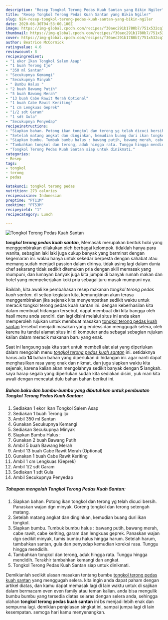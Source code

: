 ```yaml
---
description: "Resep Tongkol Terong Pedas Kuah Santan yang Bikin Ngiler"
title: "Resep Tongkol Terong Pedas Kuah Santan yang Bikin Ngiler"
slug: 924-resep-tongkol-terong-pedas-kuah-santan-yang-bikin-ngiler
date: 2020-06-30T04:53:00.100Z
image: https://img-global.cpcdn.com/recipes/f30aec291b1780b7/751x532cq70/tongkol-terong-pedas-kuah-santan-foto-resep-utama.jpg
thumbnail: https://img-global.cpcdn.com/recipes/f30aec291b1780b7/751x532cq70/tongkol-terong-pedas-kuah-santan-foto-resep-utama.jpg
cover: https://img-global.cpcdn.com/recipes/f30aec291b1780b7/751x532cq70/tongkol-terong-pedas-kuah-santan-foto-resep-utama.jpg
author: Beatrice McCormick
ratingvalue: 4.6
reviewcount: 8
recipeingredient:
- "1 ekor Ikan Tongkol Salem Asap"
- "1 buah Terong Ijo"
- "350 ml Santan"
- "Secukupnya Kemangi"
- "Secukupnya Minyak"
- " Bumbu Halus "
- "2 buah Bawang Putih"
- "5 buah Bawang Merah"
- "13 buah Cabe Rawit Merah Optional"
- "1 buah Cabe Rawit Keriting"
- "1 cm Lengkuas Geprek"
- "1/2 sdt Garam"
- "1 sdt Gula"
- "Secukupnya Penyedap"
recipeinstructions:
- "Siapkan bahan. Potong ikan tongkol dan terong yg telah dicuci bersih. Panaskan wajan dgn minyak. Goreng tongkol dan terong setengah matang."
- "Setelah matang angkat dan dinginkan, kemudian buang duri ikan tongkol."
- "Siapkan bumbu. Tumbuk bumbu halus : bawang putih, bawang merah, cabe rawit, cabe keriting, garam dan lengkuas geprek. Panaskan wajan dgn sedikit minyak, tumis bumbu halus hingga harum. Setelah harum, tambahkan santan, gula dan penyedap kemudian koreksi rasa. Tunggu hingga mendidih."
- "Tambahkan tongkol dan terong, aduk hingga rata. Tunggu hingga mendidih. Terakhir tambahkan kemangi dan angkat."
- "Tongkol Terong Pedas Kuah Santan siap untuk dinikmati."
categories:
- Resep
tags:
- tongkol
- terong
- pedas

katakunci: tongkol terong pedas 
nutrition: 273 calories
recipecuisine: Indonesian
preptime: "PT11M"
cooktime: "PT53M"
recipeyield: "1"
recipecategory: Lunch

---
```



![Tongkol Terong Pedas Kuah Santan](https://img-global.cpcdn.com/recipes/f30aec291b1780b7/751x532cq70/tongkol-terong-pedas-kuah-santan-foto-resep-utama.jpg)

<b><i>tongkol terong pedas kuah santan</i></b>, Memasak merupakan bentuk hobi yang menggembirakan dilakukan oleh berbagai kelompok. tidaklah hanya para wanita, sebagian laki laki juga cukup banyak yang berminat dengan kegemaran ini. walau hanya untuk sekedar berpesta dengan sahabat atau memang sudah menjadi passion dalam dirinya. tidak asing lagi dalam dunia chef sekarang tidak sedikit ditemukan pria dengan skill memasak yang mumpuni, dan lumayan banyak juga kita jumpai di banyak rumah makan dan hotel yang mempekerjakan koki pria sebagai juru masak mumpuni nya.

Baiklah, kita awali ke pembahasan resep makanan <i>tongkol terong pedas kuah santan</i>. di setiap kegiatan kita, kemungkinan akan terasa menggembirakan jika sejenak kita menyempatkan sedikit waktu untuk meracik tongkol terong pedas kuah santan ini. dengan keberhasilan kita dalam membuat hidangan tersebut, dapat membuat diri kita bangga oleh hasil menu anda sendiri. dan lagi disini melalui situs ini anda akan memperoleh rujukan untuk membuat masakan <u>tongkol terong pedas kuah santan</u> tersebut menjadi masakan yang endess dan menggugah selera, oleh karena itu tandai alamat situs ini di komputer anda sebagai sebagian rujukan kalian dalam meracik makanan baru yang enak.




Saat ini langsung saja kita start untuk membeli alat alat yang diperlukan dalam mengolah menu <u><i>tongkol terong pedas kuah santan</i></u> ini. setidaknya harus ada <b>14</b> bahan bahan yang diperlukan di hidangan ini. agar nanti dapat menghasilkan rasa yang enak dan nikmat. dan juga siapkan waktu kita sejenak, karena kalian akan mengolahnya sedikit banyak dengan <b>5</b> langkah. saya harap segala yang diperlukan sudah kita sediakan disini, yuk mari kita awali dengan mencatat dulu bahan bahan berikut ini.

<!--inarticleads1-->

##### Bahan baku dan bumbu-bumbu yang dibutuhkan untuk pembuatan Tongkol Terong Pedas Kuah Santan:

1. Sediakan 1 ekor Ikan Tongkol Salem Asap
1. Sediakan 1 buah Terong Ijo
1. Ambil 350 ml Santan
1. Gunakan Secukupnya Kemangi
1. Sediakan Secukupnya Minyak
1. Siapkan  Bumbu Halus :
1. Gunakan 2 buah Bawang Putih
1. Ambil 5 buah Bawang Merah
1. Ambil 13 buah Cabe Rawit Merah (Optional)
1. Gunakan 1 buah Cabe Rawit Keriting
1. Ambil 1 cm Lengkuas (Geprek)
1. Ambil 1/2 sdt Garam
1. Sediakan 1 sdt Gula
1. Ambil Secukupnya Penyedap




<!--inarticleads2-->

##### Tahapan mengolah Tongkol Terong Pedas Kuah Santan:

1. Siapkan bahan. Potong ikan tongkol dan terong yg telah dicuci bersih. Panaskan wajan dgn minyak. Goreng tongkol dan terong setengah matang.
1. Setelah matang angkat dan dinginkan, kemudian buang duri ikan tongkol.
1. Siapkan bumbu. Tumbuk bumbu halus : bawang putih, bawang merah, cabe rawit, cabe keriting, garam dan lengkuas geprek. Panaskan wajan dgn sedikit minyak, tumis bumbu halus hingga harum. Setelah harum, tambahkan santan, gula dan penyedap kemudian koreksi rasa. Tunggu hingga mendidih.
1. Tambahkan tongkol dan terong, aduk hingga rata. Tunggu hingga mendidih. Terakhir tambahkan kemangi dan angkat.
1. Tongkol Terong Pedas Kuah Santan siap untuk dinikmati.




Demikianlah sedikit ulasan masakan tentang bumbu <u>tongkol terong pedas kuah santan</u> yang menggugah selera. kita ingin anda dapat paham dengan artikel diatas, dan kamu dapat memasak lagi di lain waktu untuk di sajikan dalam bermacam even even family atau teman kalian. anda bisa mengulik bumbu bumbu yang tersedia diatas selaras dengan selera anda, sehingga olahan <b>tongkol terong pedas kuah santan</b> ini bs menjadi lebih enak dan sempurna lagi. demikian penjelasan singkat ini, sampai jumpa lagi di lain kesempatan. semoga hari kamu menyenangkan.
